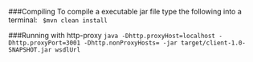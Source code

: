 ###Compiling
To compile a executable jar file type the following into a terminal:
` $mvn clean install`


###Running with http-proxy
`java -Dhttp.proxyHost=localhost -Dhttp.proxyPort=3001 -Dhttp.nonProxyHosts= -jar target/client-1.0-SNAPSHOT.jar wsdlUrl`
